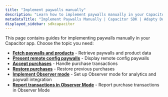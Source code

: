 ```yaml
---
title: "Implement paywalls manually"
description: "Learn how to implement paywalls manually in your Capacitor app with Adapty SDK."
metadataTitle: "Implement Paywalls Manually | Capacitor SDK | Adapty Docs"
displayed_sidebar: sdkcapacitor
---
```


This page contains guides for implementing paywalls manually in your Capacitor app. Choose the topic you need:

- **[Fetch paywalls and products](fetch-paywalls-and-products-capacitor)** - Retrieve paywalls and product data
- **[Present remote config paywalls](present-remote-config-paywalls-capacitor)** - Display remote config paywalls
- **[Accept purchases](capacitor-making-purchases)** - Handle purchase transactions
- **[Restore purchases](capacitor-restore-purchase)** - Restore previous purchases
- **[Implement Observer mode](implement-observer-mode-capacitor)** - Set up Observer mode for analytics and paywall integration
- **[Report transactions in Observer Mode](report-transactions-observer-mode-capacitor)** - Report purchase transactions in Observer Mode 